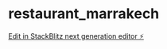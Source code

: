 # restaurant_marrakech

[Edit in StackBlitz next generation editor ⚡️](https://stackblitz.com/~/github.com/I-Ghazoui/restaurant_marrakech)